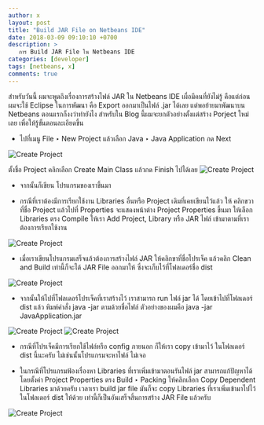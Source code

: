 ```yaml
---
author: x
layout: post
title: "Build JAR File on Netbeans IDE"
date: 2018-03-09 09:10:10 +0700
description: >
   การ Build JAR File ใน Netbeans IDE
categories: [developer]
tags: [netbeans, x]
comments: true
---
```

สำหรับวันนี้ ผมจะพูดถึงเรื่องการสร้างไฟล์ JAR ใน Netbeans IDE เผื่อมีคนที่ยังไม่รู้ คือแต่ก่อนผมจะใช้ Eclipse ในการพัฒนา คือ Export ออกมาเป็นไฟล์ .jar ได้เลย แต่พอย้ายมาพัฒนาบน Netbeans ตอนแรกก็งงว่าทำยังไง สำหรับใน Blog นี้ผมจะยกตัวอย่างตั้งแต่สร้าง Porject ใหม่เลย เพื่อให้รู้ขั้นตอนละเอียดขึ้น

- ไปที่เมนู File ‣ New Project แล้วเลือก Java ‣ Java Application กด Next

![Create Project](https://res.cloudinary.com/sdees-reallife/image/upload/c_scale,e_shadow:20,w_400/v1520847474/jar_1_2018-03-09.png)

ตั้งชื่อ Project คลิกเลือก Create Main Class แล้วกด Finish ไปได้เลย
![Create Project](https://res.cloudinary.com/sdees-reallife/image/upload/c_scale,e_shadow:20,w_400/v1520847485/jar_2_2018-03-09.png)

- จากนั้นก็เขียน โปรแกรมของเราขึ้นมา

- กรณีที่เราต้องมีการเรียกใช้งาน Libraries อื่นหรือ Project เดิมที่เคยเขียนไว้แล้ว
   ให้ คลิกขวา ที่ชื่อ Project แล้วไปที่ Properties จะแสดงหน้าต่าง Project Properties ขึ้นมา
   ให้เลือก Libraries ตรง Compile ให้เรา Add Project, Library หรือ JAR ไฟล์ เข้ามาตามที่เราต้องการเรียกใช้งาน

![Create Project](https://res.cloudinary.com/sdees-reallife/image/upload/c_scale,e_shadow:20,w_400/v1520847980/jar_3_2018-03-09.png)

- เมื่อเราเขียนโปรแกรมเสร็จแล้วต้องการสร้างไฟล์ JAR ให้คลิกขาที่ชื่อโปรเจ็ค แล้วคลิก Clean and Build เท่านี้ก็จะได้ JAR File ออกมาให้ ซึ่งจะเก็บไว้ที่โฟลเดอร์ชื่อ dist

![Create Project](https://res.cloudinary.com/sdees-reallife/image/upload/c_scale,e_shadow:20,w_200/v1520847500/jar_4_2018-03-09.png)

- จากนั้นให้ไปที่โฟลเดอร์โปรเจ็คที่เราสร้างไว้ เราสามารถ run ไฟล์ jar ได้ โดยเข้าไปที่โฟลเดอร์ dist แล้ว พิมพ์คำสั่ง java -jar ตามด้วยชื่อไฟล์ ตัวอย่างของผมคือ java -jar JavaApplication.jar

![Create Project](https://res.cloudinary.com/sdees-reallife/image/upload/c_scale,e_shadow:20,w_400/v1520848226/jar_6_2018-03-09.png)
![Create Project](https://res.cloudinary.com/sdees-reallife/image/upload/c_scale,e_shadow:20,w_400/v1520848332/jar_7_2018-03-09.png)

- กรณีที่โปรเจ็คมีการเรียกใช้ไฟล์หรือ config ภายนอก ก็ให้เรา copy เข้ามาไว้ ในโฟลเดอร์ dist นี้นะครับ ไม่เช่นนั้นโปรแกรมจะหาไฟล์ ไม่เจอ

- ในกรณีที่โปรแกรมฟ้องเรื่องหา Libraries ที่เราเพิ่มเข้ามาตอนรันไฟล์ jar สามารถแก้ปัญหาได้โดยตั้งค่า Project Properties ตรง Build ‣ Packing ให้คลิกเลือก Copy Dependent Libraries มาด้วยครับ เวลาเรา build jar file มันก็จะ copy Libraries ที่เราเพิ่มเข้ามาไปไว้ในโฟลเดอร์ dist ให้ด้วย เท่านี้ก็เป็นอันเสร็จสิ้นการสร้าง JAR File แล้วครับ

![Create Project](https://res.cloudinary.com/sdees-reallife/image/upload/c_scale,e_shadow:20,w_400/v1520848473/jar_5_2018-03-09.png)
